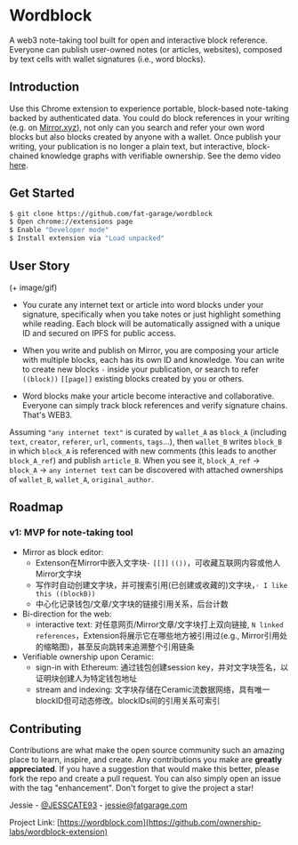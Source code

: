 # Wordblock

A web3 note-taking tool built for open and interactive block reference. Everyone can publish user-owned notes (or articles, websites), composed by text cells with wallet signatures (i.e., word blocks).

## Introduction

Use this Chrome extension to experience portable, block-based note-taking backed by authenticated data. You could do block references in your writing (e.g. on [Mirror.xyz](https://mirror.xyz)), not only can you search and refer your own word blocks but also blocks created by anyone with a wallet. Once publish your writing, your publication is no longer a plain text, but interactive, block-chained knowledge graphs with verifiable ownership. See the demo video [here](https://github.com/ownership-labs/wordblock-extension).

## Get Started

```sh
$ git clone https://github.com/fat-garage/wordblock
$ Open chrome://extensions page
$ Enable "Developer mode"
$ Install extension via "Load unpacked"
```

## User Story

(+ image/gif)

* You curate any internet text or article into word blocks under your signature, specifically when you take notes or just highlight something while reading. Each block will be automatically assigned with a unique ID and secured on IPFS for public access.

* When you write and publish on Mirror, you are composing your article with multiple blocks, each has its own ID and knowledge. You can write to create new blocks `·` inside your publication, or search to refer `((block))` `[[page]]` existing blocks created by you or others. 

* Word blocks make your article become interactive and collaborative. Everyone can simply track block references and verify signature chains. That's WEB3.

Assuming `"any internet text"` is curated by `wallet_A` as `block_A` (including `text`, `creator`, `referer`, `url`, `comments`, `tags`...), then `wallet_B` writes `block_B` in which `block_A` is referenced with new comments (this leads to another `block_A_ref`) and publish `article_B`. When you see it,  `block_A_ref` -> `block_A` -> `any internet text` can be discovered with attached ownerships of `wallet_B`, `wallet_A`, `original_author`.

## Roadmap

### v1: MVP for note-taking tool

- Mirror as block editor:
  - Extenson在Mirror中嵌入文字块`·` `[[]]` `(())`，可收藏互联网内容或他人Mirror文字块
  - 写作时自动创建文字块，并可搜索引用(已创建或收藏的)文字块，`· I like this ((blockB))`
  - 中心化记录钱包/文章/文字块的链接引用关系，后台计数
- Bi-direction for the web: 
  - interactive text: 对任意网页/Mirror文章/文字块打上双向链接, `N linked references`，Extension将展示它在哪些地方被引用过(e.g., Mirror引用处的缩略图)，甚至反向跳转来追溯整个引用链条
- Verifiable ownership upon Ceramic:
  - sign-in with Ethereum: 通过钱包创建session key，并对文字块签名，以证明块创建人为特定钱包地址
  - stream and indexing: 文字块存储在Ceramic流数据网络，具有唯一blockID但可动态修改。blockIDs间的引用关系可索引

## Contributing

Contributions are what make the open source community such an amazing place to learn, inspire, and create. Any contributions you make are **greatly appreciated**. If you have a suggestion that would make this better, please fork the repo and create a pull request. You can also simply open an issue with the tag "enhancement". Don't forget to give the project a star! 

Jessie - [@JESSCATE93](https://twitter.com/JESSCATE93) - jessie@fatgarage.com

Project Link: [https://wordblock.com](https://github.com/ownership-labs/wordblock-extension)
